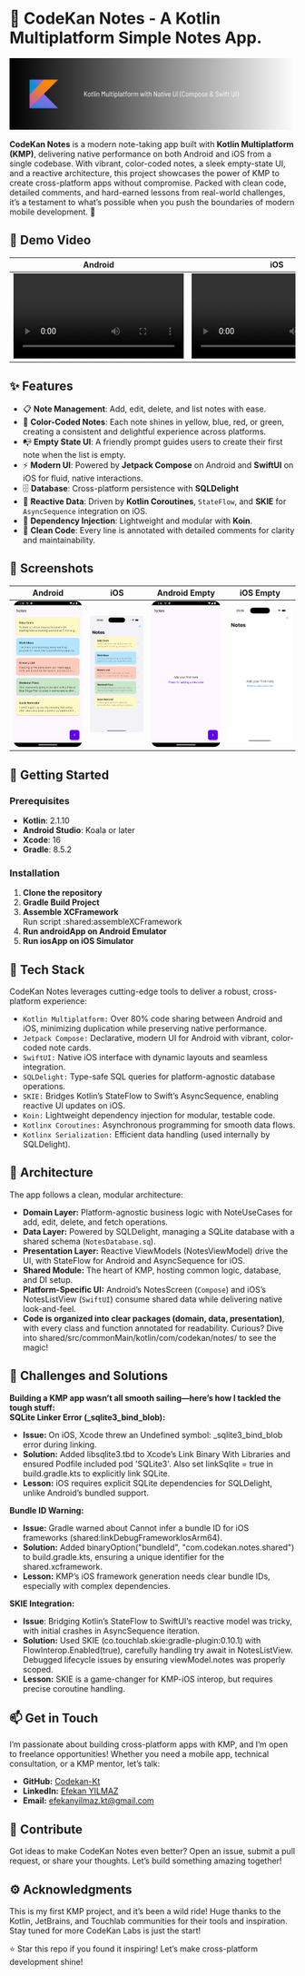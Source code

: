 # 📝 CodeKan Notes - A Kotlin Multiplatform Simple Notes App.

![Banner](screenshots/banner.png)

**CodeKan Notes** is a modern note-taking app built with **Kotlin Multiplatform (KMP)**, delivering native performance on both Android and iOS from a single codebase. With vibrant, color-coded notes, a sleek empty-state UI, and a reactive architecture, this project showcases the power of KMP to create cross-platform apps without compromise. Packed with clean code, detailed comments, and hard-earned lessons from real-world challenges, it’s a testament to what’s possible when you push the boundaries of modern mobile development. 🚀

## 🎥 Demo Video
| Android | iOS |
|---------|-----|
| <video src= "https://github.com/user-attachments/assets/ccdec7e5-1c72-45bd-8381-b5036d99b42d"> | <video src = "https://github.com/user-attachments/assets/06e4f767-d815-4a15-8628-22e7b874047e"> |

## ✨ Features
- 📋 **Note Management**: Add, edit, delete, and list notes with ease.
- 🎨 **Color-Coded Notes**: Each note shines in yellow, blue, red, or green, creating a consistent and delightful experience across platforms.
- 📭 **Empty State UI**: A friendly prompt guides users to create their first note when the list is empty.
- ⚡ **Modern UI**: Powered by **Jetpack Compose** on Android and **SwiftUI** on iOS for fluid, native interactions.
- 🗄 **Database**: Cross-platform persistence with **SQLDelight**
- 🔄 **Reactive Data**: Driven by **Kotlin Coroutines**, `StateFlow`, and **SKIE** for `AsyncSequence` integration on iOS.
- 🧩 **Dependency Injection**: Lightweight and modular with **Koin**.
- 📝 **Clean Code**: Every line is annotated with detailed comments for clarity and maintainability.

## 📸 Screenshots
| Android | iOS | Android Empty | iOS Empty |
|---------|-----|---------------|-----------|
| ![Android](screenshots/android_notes.png) | ![iOS](screenshots/ios_notes.png) | ![Android Empty](screenshots/android_empty.png) | ![iOS Empty](screenshots/ios_empty.png) |

## 🚀 Getting Started

### Prerequisites
- **Kotlin**: 2.1.10
- **Android Studio**: Koala or later
- **Xcode**: 16
- **Gradle**: 8.5.2

### Installation
1. **Clone the repository**
2. **Gradle Build Project**
3. **Assemble XCFramework**\
   Run script :shared:assembleXCFramework
4. **Run androidApp on Android Emulator**
5. **Run iosApp on iOS Simulator**

## 🧰 Tech Stack
CodeKan Notes leverages cutting-edge tools to deliver a robust, cross-platform experience:
- `Kotlin Multiplatform:` Over 80% code sharing between Android and iOS, minimizing duplication while preserving native performance.
- `Jetpack Compose:` Declarative, modern UI for Android with vibrant, color-coded note cards.
- `SwiftUI:` Native iOS interface with dynamic layouts and seamless integration.
- `SQLDelight:` Type-safe SQL queries for platform-agnostic database operations.
- `SKIE:` Bridges Kotlin’s StateFlow to Swift’s AsyncSequence, enabling reactive UI updates on iOS.
- `Koin:` Lightweight dependency injection for modular, testable code.
- `Kotlinx Coroutines:` Asynchronous programming for smooth data flows.
- `Kotlinx Serialization:` Efficient data handling (used internally by SQLDelight).

## 🧠 Architecture
The app follows a clean, modular architecture:
- **Domain Layer:** Platform-agnostic business logic with NoteUseCases for add, edit, delete, and fetch operations.
- **Data Layer:** Powered by SQLDelight, managing a SQLite database with a shared schema (`NotesDatabase.sq`).
- **Presentation Layer:** Reactive ViewModels (NotesViewModel) drive the UI, with StateFlow for Android and AsyncSequence for iOS.
- **Shared Module:** The heart of KMP, hosting common logic, database, and DI setup.
- **Platform-Specific UI:** Android’s NotesScreen (`Compose`) and iOS’s NotesListView (`SwiftUI`) consume shared data while delivering native look-and-feel.
- **Code is organized into clear packages (domain, data, presentation)**, with every class and function annotated for readability. Curious? Dive into shared/src/commonMain/kotlin/com/codekan/notes/ to see the magic!


## 🧱 Challenges and Solutions
**Building a KMP app wasn’t all smooth sailing—here’s how I tackled the tough stuff:**\
**SQLite Linker Error (_sqlite3_bind_blob):**
- **Issue:** On iOS, Xcode threw an Undefined symbol: _sqlite3_bind_blob error during linking.
- **Solution:** Added libsqlite3.tbd to Xcode’s Link Binary With Libraries and ensured Podfile included pod 'SQLite3'. Also set linkSqlite = true in build.gradle.kts to explicitly link SQLite.
- **Lesson:** iOS requires explicit SQLite dependencies for SQLDelight, unlike Android’s bundled support.

**Bundle ID Warning:**
- **Issue:** Gradle warned about Cannot infer a bundle ID for iOS frameworks (shared:linkDebugFrameworkIosArm64).
- **Solution:** Added binaryOption("bundleId", "com.codekan.notes.shared") to build.gradle.kts, ensuring a unique identifier for the shared.xcframework.
- **Lesson:** KMP’s iOS framework generation needs clear bundle IDs, especially with complex dependencies.

**SKIE Integration:**
- **Issue**: Bridging Kotlin’s StateFlow to SwiftUI’s reactive model was tricky, with initial crashes in AsyncSequence iteration.
- **Solution:** Used SKIE (co.touchlab.skie:gradle-plugin:0.10.1) with FlowInterop.Enabled(true), carefully handling try await in NotesListView. Debugged lifecycle issues by ensuring viewModel.notes was properly scoped.
- **Lesson:** SKIE is a game-changer for KMP-iOS interop, but requires precise coroutine handling.

## 📫 Get in Touch
I’m passionate about building cross-platform apps with KMP, and I’m open to freelance opportunities! Whether you need a mobile app, technical consultation, or a KMP mentor, let’s talk:
- **GitHub:** [Codekan-Kt](https://github.com/codekan-kt)
- **LinkedIn:** [Efekan YILMAZ](https://www.linkedin.com/in/efekanyilmaz/)
- **Email:** efekanyilmaz.kt@gmail.com

## 🌈 Contribute
Got ideas to make CodeKan Notes even better? Open an issue, submit a pull request, or share your thoughts. Let’s build something amazing together!

## ⚙️ Acknowledgments
This is my first KMP project, and it’s been a wild ride! Huge thanks to the Kotlin, JetBrains, and Touchlab communities for their tools and inspiration. Stay tuned for more
CodeKan Labs is just the start! 

⭐ Star this repo if you found it inspiring! Let’s make cross-platform development shine!




   
